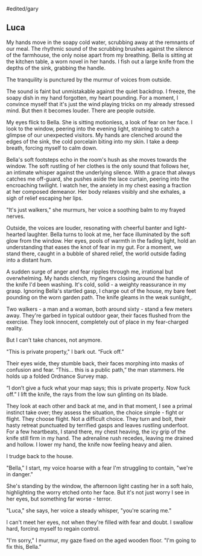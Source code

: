 #edited/gary 
## Luca

My hands move in the soapy cold water, scrubbing away at the remnants of our meal. The rhythmic sound of the scrubbing brushes against the silence of the farmhouse, the only noise apart from my breathing. Bella is sitting at the kitchen table, a worn novel in her hands. I fish out a large knife from the depths of the sink, grabbing the handle. 

The tranquility is punctured by the murmur of voices from outside. 

The sound is faint but unmistakable against the quiet backdrop. I freeze, the soapy dish in my hand forgotten, my heart pounding. For a moment, I convince myself that it's just the wind playing tricks on my already stressed mind. But then it becomes louder. There are people outside.

My eyes flick to Bella. She is sitting motionless, a look of fear on her face. I look to the window, peering into the evening light, straining to catch a glimpse of our unexpected visitors. My hands are clenched around the edges of the sink, the cold porcelain biting into my skin. I take a deep breath, forcing myself to calm down. 

Bella's soft footsteps echo in the room's hush as she moves towards the window. The soft rustling of her clothes is the only sound that follows her, an intimate whisper against the underlying silence. With a grace that always catches me off-guard, she pushes aside the lace curtain, peering into the encroaching twilight. I watch her, the anxiety in my chest easing a fraction at her composed demeanor. Her body relaxes visibly and she exhales, a sigh of relief escaping her lips.

"It's just walkers," she murmurs, her voice a soothing balm to my frayed nerves.

Outside, the voices are louder, resonating with cheerful banter and light-hearted laughter. Bella turns to look at me, her face illuminated by the soft glow from the window. Her eyes, pools of warmth in the fading light, hold an understanding that eases the knot of fear in my gut. For a moment, we stand there, caught in a bubble of shared relief, the world outside fading into a distant hum.

A sudden surge of anger and fear ripples through me, irrational but overwhelming. My hands clench, my fingers closing around the handle of the knife I'd been washing. It's cold, solid - a weighty reassurance in my grasp. Ignoring Bella's startled gasp, I charge out of the house, my bare feet pounding on the worn garden path. The knife gleams in the weak sunlight,.

Two walkers - a man and a woman, both around sixty - stand a few meters away. They're garbed in typical outdoor gear, their faces flushed from the exercise. They look innocent, completely out of place in my fear-charged reality.

But I can't take chances, not anymore.

"This is private property," I bark out. “Fuck off.” 

Their eyes wide, they stumble back, their faces morphing into masks of confusion and fear. “This… this is a public path,” the man stammers. He holds up a folded Ordnance Survey map.

“I don’t give a fuck what your map says; this is private property. Now fuck off.” I lift the knife, the rays from the low sun glinting on its blade.

They look at each other and back at me, and in that moment, I see a primal instinct take over; they assess the situation, the choice simple - fight or flight. They choose flight. Not a difficult choice. They turn and bolt, their hasty retreat punctuated by terrified gasps and leaves rustling underfoot. For a few heartbeats, I stand there, my chest heaving, the icy grip of the knife still firm in my hand. The adrenaline rush recedes, leaving me drained and hollow. I lower my hand, the knife now feeling heavy and alien. 

I trudge back to the house. 

"Bella," I start, my voice hoarse with a fear I'm struggling to contain, "we're in danger."

She's standing by the window, the afternoon light casting her in a soft halo, highlighting the worry etched onto her face. But it's not just worry I see in her eyes, but something far worse - terror. 

"Luca," she says, her voice a steady whisper, "you're scaring me."

I can't meet her eyes, not when they're filled with fear and doubt. I swallow hard, forcing myself to regain control. 

"I'm sorry," I murmur, my gaze fixed on the aged wooden floor. "I'm going to fix this, Bella."
